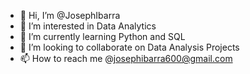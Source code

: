 - 👋 Hi, I’m @JosephIbarra
- 👀 I’m interested in Data Analytics
- 🌱 I’m currently learning Python and SQL
- 💞️ I’m looking to collaborate on Data Analysis Projects
- 📫 How to reach me @josephibarra600@gmail.com

<!---
JosephIbarra/JosephIbarra is a ✨ special ✨ repository because its `README.md` (this file) appears on your GitHub profile.
You can click the Preview link to take a look at your changes.
--->
